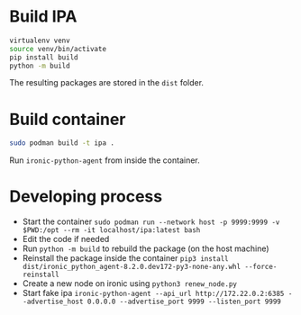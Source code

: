 # Build IPA

```bash
virtualenv venv
source venv/bin/activate
pip install build
python -m build
```

The resulting packages are stored in the `dist` folder.

# Build container

```bash
sudo podman build -t ipa .
```

Run `ironic-python-agent` from inside the container.

# Developing process
- Start the container `sudo podman run --network host -p 9999:9999 -v $PWD:/opt --rm -it localhost/ipa:latest bash`
- Edit the code if needed
- Run `python -m build` to rebuild the package (on the host machine)
- Reinstall the package inside the container `pip3 install dist/ironic_python_agent-8.2.0.dev172-py3-none-any.whl --force-reinstall`
- Create a new node on ironic using `python3 renew_node.py`
- Start fake ipa `ironic-python-agent --api_url http://172.22.0.2:6385 --advertise_host 0.0.0.0 --advertise_port 9999 --listen_port 9999`
